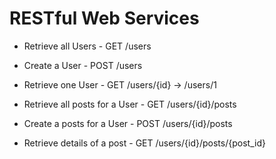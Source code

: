 # RESTful Web Services

- Retrieve all Users - GET /users
- Create a User      - POST /users
- Retrieve one User  - GET /users/{id} -> /users/1

- Retrieve all posts for a User - GET /users/{id}/posts 
- Create a posts for a User -  POST /users/{id}/posts
- Retrieve details of a post - GET /users/{id}/posts/{post_id}